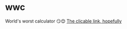 # wwc
World's worst calculator 😏😊
[The clicable link, hopefully](https://alexmaracinaru.github.io/wwc/)

